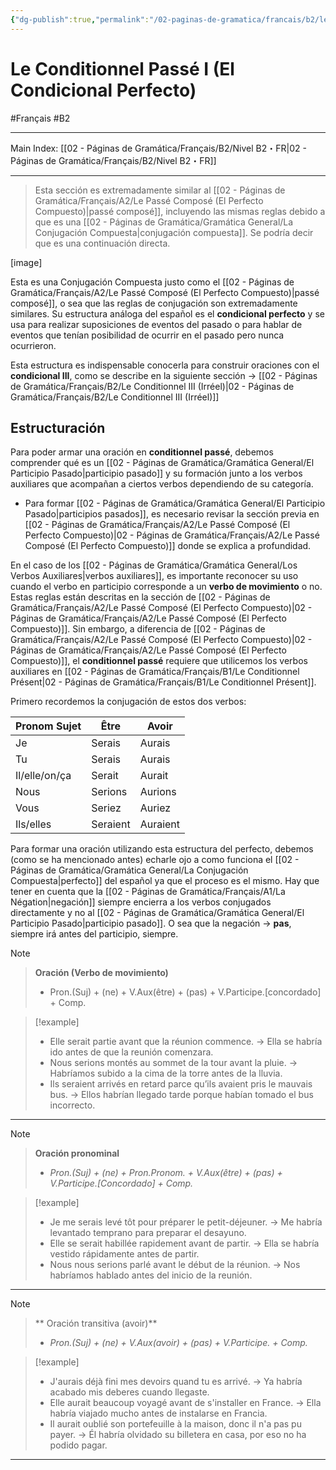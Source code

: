 ```yaml
---
{"dg-publish":true,"permalink":"/02-paginas-de-gramatica/francais/b2/le-conditionnel-passe-i-el-condicional-perfecto/"}
---
```


# Le Conditionnel Passé I (El Condicional Perfecto)
#Français #B2
___
Main Index: [[02 - Páginas de Gramática/Français/B2/Nivel B2・FR\|02 - Páginas de Gramática/Français/B2/Nivel B2・FR]]
___
> Esta sección es extremadamente similar al [[02 - Páginas de Gramática/Français/A2/Le Passé Composé (El Perfecto Compuesto)\|passé composé]], incluyendo las mismas reglas debido a que es una [[02 - Páginas de Gramática/Gramática General/La Conjugación Compuesta\|conjugación compuesta]]. Se podría decir que es una continuación directa.

[image]

Esta es una Conjugación Compuesta justo como el [[02 - Páginas de Gramática/Français/A2/Le Passé Composé (El Perfecto Compuesto)\|passé composé]], o sea que las reglas de conjugación son extremadamente similares. Su estructura análoga del español es el **condicional perfecto** y se usa para realizar suposiciones de eventos del pasado o para hablar de eventos que tenían posibilidad de ocurrir en el pasado pero nunca ocurrieron.

Esta estructura es indispensable conocerla para construir oraciones con el **condicional III**, como se describe en la siguiente sección → [[02 - Páginas de Gramática/Français/B2/Le Conditionnel III (Irréel)\|02 - Páginas de Gramática/Français/B2/Le Conditionnel III (Irréel)]]
## Estructuración
Para poder armar una oración en **conditionnel passé**, debemos comprender qué es un [[02 - Páginas de Gramática/Gramática General/El Participio Pasado\|participio pasado]] y su formación junto a los verbos auxiliares que acompañan a ciertos verbos dependiendo de su categoría.

- Para formar [[02 - Páginas de Gramática/Gramática General/El Participio Pasado\|participios pasados]], es necesario revisar la sección previa en [[02 - Páginas de Gramática/Français/A2/Le Passé Composé (El Perfecto Compuesto)\|02 - Páginas de Gramática/Français/A2/Le Passé Composé (El Perfecto Compuesto)]] donde se explica a profundidad.

En el caso de los [[02 - Páginas de Gramática/Gramática General/Los Verbos Auxiliares\|verbos auxiliares]], es importante reconocer su uso cuando el verbo en participio corresponde a un **verbo de movimiento** o no. Estas reglas están descritas en la sección de [[02 - Páginas de Gramática/Français/A2/Le Passé Composé (El Perfecto Compuesto)\|02 - Páginas de Gramática/Français/A2/Le Passé Composé (El Perfecto Compuesto)]]. Sin embargo, a diferencia de [[02 - Páginas de Gramática/Français/A2/Le Passé Composé (El Perfecto Compuesto)\|02 - Páginas de Gramática/Français/A2/Le Passé Composé (El Perfecto Compuesto)]], el **conditionnel passé** requiere que utilicemos los verbos auxiliares en [[02 - Páginas de Gramática/Français/B1/Le Conditionnel Présent\|02 - Páginas de Gramática/Français/B1/Le Conditionnel Présent]].

Primero recordemos la conjugación de estos dos verbos:

| Pronom Sujet  | Être     | Avoir    |
| ------------- | -------- | -------- |
| Je            | Serais   | Aurais   |
| Tu            | Serais   | Aurais   |
| Il/elle/on/ça | Serait   | Aurait   |
| Nous          | Serions  | Aurions  |
| Vous          | Seriez   | Auriez   |
| Ils/elles     | Seraient | Auraient |

Para formar una oración utilizando esta estructura del perfecto, debemos (como se ha mencionado antes) echarle ojo a como funciona el [[02 - Páginas de Gramática/Gramática General/La Conjugación Compuesta\|perfecto]] del español ya que el proceso es el mismo. Hay que tener en cuenta que la [[02 - Páginas de Gramática/Français/A1/La Négation\|negación]] siempre encierra a los verbos conjugados directamente y no al [[02 - Páginas de Gramática/Gramática General/El Participio Pasado\|participio pasado]]. O sea que la negación → **pas**, siempre irá antes del participio, siempre.

> [!note]
> 
> > **Oración (Verbo de movimiento)**
> > 
> > - Pron.(Suj) + (ne) + V.Aux(être) + (pas) + V.Participe.[concordado] + Comp.

> [!example]
> 
> - Elle serait partie avant que la réunion commence. → Ella se habría ido antes de que la reunión comenzara.
> - Nous serions montés au sommet de la tour avant la pluie. → Habríamos subido a la cima de la torre antes de la lluvia.
> - Ils seraient arrivés en retard parce qu’ils avaient pris le mauvais bus. → Ellos habrían llegado tarde porque habían tomado el bus incorrecto.

___

> [!Note]
> 
> > **Oración pronominal**
> > 
> > - _Pron.(Suj) + (ne) + Pron.Pronom. + V.Aux(être) + (pas) + V.Participe.[Concordado] + Comp._

> [!example]
> 
> - Je me serais levé tôt pour préparer le petit-déjeuner. → Me habría levantado temprano para preparar el desayuno.
> - Elle se serait habillée rapidement avant de partir. → Ella se habría vestido rápidamente antes de partir.
> - Nous nous serions parlé avant le début de la réunion. → Nos habríamos hablado antes del inicio de la reunión.

___

> [!Note]
> 
> > ** Oración transitiva (avoir)**
> > 
> > - _Pron.(Suj) + (ne) + V.Aux(avoir) + (pas) + V.Participe. + Comp._

> [!example]
> 
> - J'aurais déjà fini mes devoirs quand tu es arrivé. → Ya habría acabado mis deberes cuando llegaste.
> - Elle aurait beaucoup voyagé avant de s'installer en France. → Ella habría viajado mucho antes de instalarse en Francia.
> - Il aurait oublié son portefeuille à la maison, donc il n'a pas pu payer. → Él habría olvidado su billetera en casa, por eso no ha podido pagar.

___